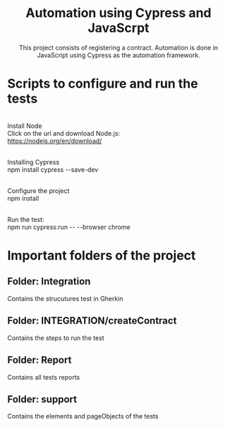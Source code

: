 <h1 align="center">Automation using Cypress and JavaScrpt</h1>
<p align="center">This project consists of registering a contract. Automation is done in JavaScript using Cypress as the automation framework.</p>

# Scripts to configure and run the tests

<br> Install Node </br>
Click on the url and download Node.js:  
https://nodejs.org/en/download/

<br> Installing Cypress </br>
npm install cypress --save-dev

<br>Configure the project</br>
npm install

<br>Run the test: </br>
npm run cypress:run -- --browser chrome


# Important folders of the project
## Folder: Integration
Contains the strucutures test in Gherkin

## Folder: INTEGRATION/createContract
Contains the steps to run the test

## Folder: Report
Contains all tests reports

## Folder: support
Contains the elements and pageObjects of the tests
